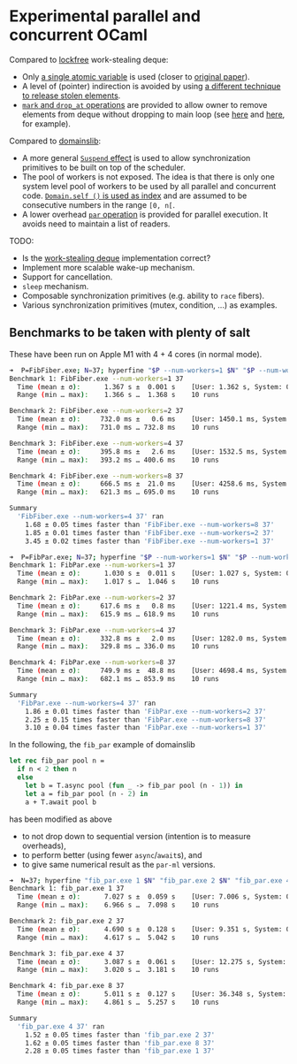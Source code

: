 # Experimental parallel and concurrent OCaml

Compared to [lockfree](https://github.com/ocaml-multicore/lockfree)
work-stealing deque:

- Only
  [a single atomic variable](https://github.com/polytypic/par-ml/blob/d64a7f5941409b3ce56a91912075ac27fdc5341f/src/main/DCYL.ml#L12)
  is used (closer to
  [original paper](https://www.semanticscholar.org/paper/Dynamic-circular-work-stealing-deque-Chase-Lev/f856a996e7aec0ea6db55e9247a00a01cb695090)).
- A level of (pointer) indirection is avoided by using
  [a different technique to release stolen elements](https://github.com/polytypic/par-ml/blob/d64a7f5941409b3ce56a91912075ac27fdc5341f/src/main/DCYL.ml#L37-L46).
- [`mark` and `drop_at` operations](https://github.com/polytypic/par-ml/blob/d64a7f5941409b3ce56a91912075ac27fdc5341f/src/main/DCYL.mli#L20-L25)
  are provided to allow owner to remove elements from deque without dropping to
  main loop (see
  [here](https://github.com/polytypic/par-ml/blob/d64a7f5941409b3ce56a91912075ac27fdc5341f/src/main/Par.ml#L156)
  and
  [here](https://github.com/polytypic/par-ml/blob/d64a7f5941409b3ce56a91912075ac27fdc5341f/src/main/Par.ml#L164),
  for example).

Compared to [domainslib](https://github.com/ocaml-multicore/domainslib):

- A more general
  [`Suspend` effect](https://github.com/polytypic/par-ml/blob/d64a7f5941409b3ce56a91912075ac27fdc5341f/src/main/Par.ml#L9)
  is used to allow synchronization primitives to be built on top of the
  scheduler.
- The pool of workers is not exposed. The idea is that there is only one system
  level pool of workers to be used by all parallel and concurrent code.
  [`Domain.self ()` is used as index](https://github.com/polytypic/par-ml/blob/d64a7f5941409b3ce56a91912075ac27fdc5341f/src/main/Par.ml#L90)
  and are assumed to be consecutive numbers in the range `[0, n[`.
- A lower overhead
  [`par` operation](https://github.com/polytypic/par-ml/blob/d64a7f5941409b3ce56a91912075ac27fdc5341f/src/main/Par.mli#L4-L6)
  is provided for parallel execution. It avoids need to maintain a list of
  readers.

TODO:

- Is the
  [work-stealing deque](https://github.com/polytypic/par-ml/blob/d64a7f5941409b3ce56a91912075ac27fdc5341f/src/main/DCYL.ml)
  implementation correct?
- Implement more scalable wake-up mechanism.
- Support for cancellation.
- `sleep` mechanism.
- Composable synchronization primitives (e.g. ability to `race` fibers).
- Various synchronization primitives (mutex, condition, ...) as examples.

## Benchmarks to be taken with plenty of salt

These have been run on Apple M1 with 4 + 4 cores (in normal mode).

```sh
➜  P=FibFiber.exe; N=37; hyperfine "$P --num-workers=1 $N" "$P --num-workers=2 $N" "$P --num-workers=4 $N" "$P --num-workers=8 $N"
Benchmark 1: FibFiber.exe --num-workers=1 37
  Time (mean ± σ):      1.367 s ±  0.001 s    [User: 1.362 s, System: 0.004 s]
  Range (min … max):    1.366 s …  1.368 s    10 runs

Benchmark 2: FibFiber.exe --num-workers=2 37
  Time (mean ± σ):     732.0 ms ±   0.6 ms    [User: 1450.1 ms, System: 4.2 ms]
  Range (min … max):   731.0 ms … 732.8 ms    10 runs

Benchmark 3: FibFiber.exe --num-workers=4 37
  Time (mean ± σ):     395.8 ms ±   2.6 ms    [User: 1532.5 ms, System: 9.2 ms]
  Range (min … max):   393.2 ms … 400.6 ms    10 runs

Benchmark 4: FibFiber.exe --num-workers=8 37
  Time (mean ± σ):     666.5 ms ±  21.0 ms    [User: 4258.6 ms, System: 127.3 ms]
  Range (min … max):   621.3 ms … 695.0 ms    10 runs

Summary
  'FibFiber.exe --num-workers=4 37' ran
    1.68 ± 0.05 times faster than 'FibFiber.exe --num-workers=8 37'
    1.85 ± 0.01 times faster than 'FibFiber.exe --num-workers=2 37'
    3.45 ± 0.02 times faster than 'FibFiber.exe --num-workers=1 37'
```

```sh
➜  P=FibPar.exe; N=37; hyperfine "$P --num-workers=1 $N" "$P --num-workers=2 $N" "$P --num-workers=4 $N" "$P --num-workers=8 $N"
Benchmark 1: FibPar.exe --num-workers=1 37
  Time (mean ± σ):      1.030 s ±  0.011 s    [User: 1.027 s, System: 0.003 s]
  Range (min … max):    1.017 s …  1.046 s    10 runs

Benchmark 2: FibPar.exe --num-workers=2 37
  Time (mean ± σ):     617.6 ms ±   0.8 ms    [User: 1221.4 ms, System: 3.8 ms]
  Range (min … max):   615.9 ms … 618.9 ms    10 runs

Benchmark 3: FibPar.exe --num-workers=4 37
  Time (mean ± σ):     332.8 ms ±   2.0 ms    [User: 1282.0 ms, System: 8.3 ms]
  Range (min … max):   329.8 ms … 336.0 ms    10 runs

Benchmark 4: FibPar.exe --num-workers=8 37
  Time (mean ± σ):     749.9 ms ±  48.8 ms    [User: 4698.4 ms, System: 143.7 ms]
  Range (min … max):   682.1 ms … 853.9 ms    10 runs

Summary
  'FibPar.exe --num-workers=4 37' ran
    1.86 ± 0.01 times faster than 'FibPar.exe --num-workers=2 37'
    2.25 ± 0.15 times faster than 'FibPar.exe --num-workers=8 37'
    3.10 ± 0.04 times faster than 'FibPar.exe --num-workers=1 37'
```

In the following, the `fib_par` example of domainslib

```ocaml
let rec fib_par pool n =
  if n < 2 then n
  else
    let b = T.async pool (fun _ -> fib_par pool (n - 1)) in
    let a = fib_par pool (n - 2) in
    a + T.await pool b
```

has been modified as above

- to not drop down to sequential version (intention is to measure overheads),
- to perform better (using fewer `async`/`await`s), and
- to give same numerical result as the `par-ml` versions.

```sh
➜  N=37; hyperfine "fib_par.exe 1 $N" "fib_par.exe 2 $N" "fib_par.exe 4 $N" "fib_par.exe 8 $N"
Benchmark 1: fib_par.exe 1 37
  Time (mean ± σ):      7.027 s ±  0.059 s    [User: 7.006 s, System: 0.018 s]
  Range (min … max):    6.966 s …  7.098 s    10 runs

Benchmark 2: fib_par.exe 2 37
  Time (mean ± σ):      4.690 s ±  0.128 s    [User: 9.351 s, System: 0.016 s]
  Range (min … max):    4.617 s …  5.042 s    10 runs

Benchmark 3: fib_par.exe 4 37
  Time (mean ± σ):      3.087 s ±  0.061 s    [User: 12.275 s, System: 0.019 s]
  Range (min … max):    3.020 s …  3.181 s    10 runs

Benchmark 4: fib_par.exe 8 37
  Time (mean ± σ):      5.011 s ±  0.127 s    [User: 36.348 s, System: 0.272 s]
  Range (min … max):    4.861 s …  5.257 s    10 runs

Summary
  'fib_par.exe 4 37' ran
    1.52 ± 0.05 times faster than 'fib_par.exe 2 37'
    1.62 ± 0.05 times faster than 'fib_par.exe 8 37'
    2.28 ± 0.05 times faster than 'fib_par.exe 1 37'
```
